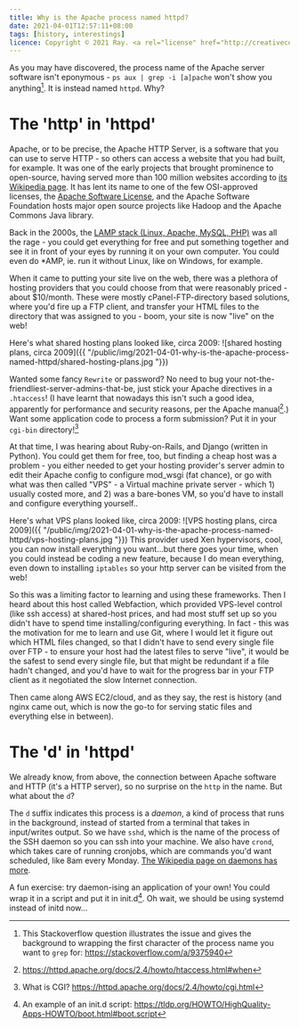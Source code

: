 ```yaml
---
title: Why is the Apache process named httpd?
date: 2021-04-01T12:57:11+08:00
tags: [history, interestings]
licence: Copyright © 2021 Ray. <a rel="license" href="http://creativecommons.org/licenses/by/4.0/"><img alt="Creative Commons Attribution 4.0 International License" src="https://i.creativecommons.org/l/by/4.0/80x15.png" /></a>
---
```


As you may have discovered, the process name of the Apache server software isn't eponymous - `ps aux | grep -i [a]pache` won't show you anything[^ps-grep]. It is instead named `httpd`. Why?

[^ps-grep]: This Stackoverflow question illustrates the issue and gives the background to wrapping the first character of the process name you want to `grep` for: <https://stackoverflow.com/a/9375940>

# The 'http' in 'httpd'

Apache, or to be precise, the Apache HTTP Server, is a software that you can use to serve HTTP - so others can access a website that you had built, for example. It was one of the early projects that brought prominence to open-source, having served more than 100 million websites according to [its Wikipedia page][Apache Wikipedia]. It has lent its name to one of the few OSI-approved licenses, the [Apache Software License][List of OSI licenses], and the Apache Software Foundation hosts major open source projects like Hadoop and the Apache Commons Java library.

[Apache Wikipedia]: <https://en.wikipedia.org/wiki/Apache_HTTP_Server>
[List of OSI licenses]: <https://opensource.org/licenses/alphabetical>

Back in the 2000s, the [LAMP stack (Linux, Apache, MySQL, PHP)][LAMP] was all the rage - you could get everything for free and put something together and see it in front of your eyes by running it on your own computer. You could even do \*AMP, ie. run it without Linux, like on Windows, for example.

[LAMP]: https://en.wikipedia.org/wiki/LAMP_(software_bundle)

When it came to putting your site live on the web, there was a plethora of hosting providers that you could choose from that were reasonably priced - about $10/month. These were mostly cPanel-FTP-directory based solutions, where you'd fire up a FTP client, and transfer your HTML files to the directory that was assigned to you - boom, your site is now "live" on the web!

Here's what shared hosting plans looked like, circa 2009: ![shared hosting plans, circa 2009]({{ "/public/img/2021-04-01-why-is-the-apache-process-named-httpd/shared-hosting-plans.jpg "}})

Wanted some fancy `Rewrite` or password? No need to bug your not-the-friendliest-server-admins-that-be, just stick your Apache directives in a `.htaccess`! (I have learnt that nowadays this isn't such a good idea, apparently for performance and security reasons, per the Apache manual[^htaccess-manual].) Want some application code to process a form submission? Put it in your `cgi-bin` directory![^cgi-manual]

[^htaccess-manual]: <https://httpd.apache.org/docs/2.4/howto/htaccess.html#when>
[^cgi-manual]: What is CGI? <https://httpd.apache.org/docs/2.4/howto/cgi.html>

At that time, I was hearing about Ruby-on-Rails, and Django (written in Python). You could get them for free, too, but finding a cheap host was a problem - you either needed to get your hosting provider's server admin to edit their Apache config to configure mod_wsgi (fat chance), or go with what was then called "VPS" - a Virtual machine private server - which 1) usually costed more, and 2) was a bare-bones VM, so you'd have to install and configure everything yourself..

Here's what VPS plans looked like, circa 2009: ![VPS hosting plans, circa 2009]({{ "/public/img/2021-04-01-why-is-the-apache-process-named-httpd/vps-hosting-plans.jpg "}}) This provider used Xen hypervisors, cool, you can now install everything you want...but there goes your time, when you could instead be coding a new feature, because I do mean everything, even down to installing `iptables` so your http server can be visited from the web!

So this was a limiting factor to learning and using these frameworks. Then I heard about this host called Webfaction, which provided VPS-level control (like ssh access) at shared-host prices, and had most stuff set up so you didn't have to spend time installing/configuring everything. In fact - this was the motivation for me to learn and use Git, where I would let it figure out which HTML files changed, so that I didn't have to send every single file over FTP - to ensure your host had the latest files to serve "live", it would be the safest to send every single file, but that might be redundant if a file hadn't changed, and you'd have to wait for the progress bar in your FTP client as it negotiated the slow Internet connection.

Then came along AWS EC2/cloud, and as they say, the rest is history (and nginx came out, which is now the go-to for serving static files and everything else in between).

# The 'd' in 'httpd'

We already know, from above, the connection between Apache software and HTTP (it's a HTTP server), so no surprise on the `http` in the name. But what about the `d`?

The `d` suffix indicates this process is a *daemon*, a kind of process that runs in the background, instead of started from a terminal that takes in input/writes output. So we have `sshd`, which is the name of the process of the SSH daemon so you can ssh into your machine. We also have `crond`, which takes care of running cronjobs, which are commands you'd want scheduled, like 8am every Monday. [The Wikipedia page on daemons has more][daemon-wikipedia].

A fun exercise: try daemon-ising an application of your own! You could wrap it in a script and put it in init.d[^initd-example]. Oh wait, we should be using systemd instead of initd now...

[daemon-wikipedia]: https://en.wikipedia.org/wiki/Daemon_(computing)
[^initd-example]: An example of an init.d script: <https://tldp.org/HOWTO/HighQuality-Apps-HOWTO/boot.html#boot.script>

